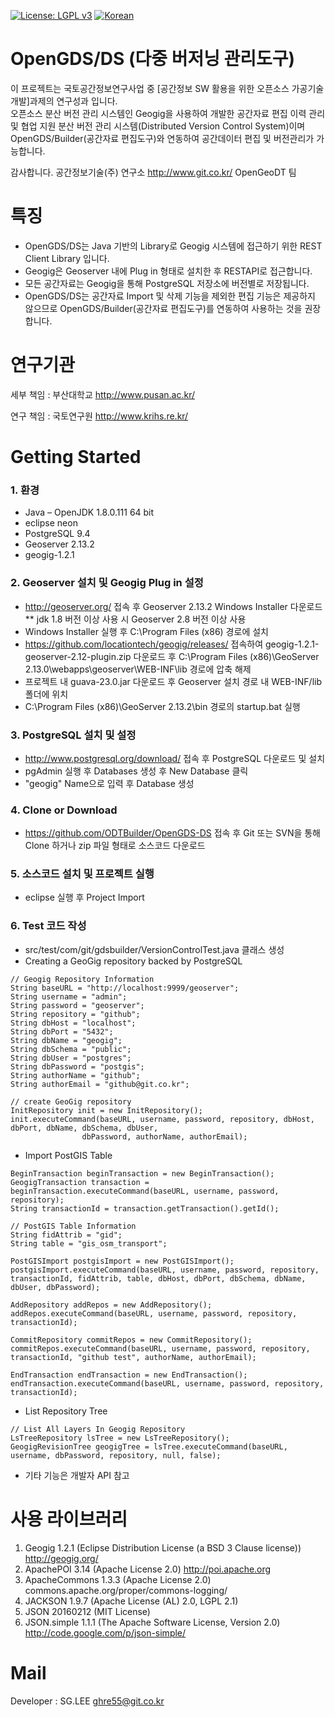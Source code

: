 [![License: LGPL v3](https://img.shields.io/badge/License-LGPL%20v3-blue.svg)](https://www.gnu.org/licenses/lgpl-3.0)
[![Korean](https://img.shields.io/badge/language-Korean-blue.svg)](#korean)


<a name="korean"></a>
OpenGDS/DS (다중 버저닝 관리도구)
=======
 이 프로젝트는 국토공간정보연구사업 중 [공간정보 SW 활용을 위한 오픈소스 가공기술 개발]과제의 연구성과 입니다.<br>
오픈소스 분산 버전 관리 시스템인 Geogig을 사용하여 개발한 공간자료 편집 이력 관리 및 협업 지원 분산 버전 관리 시스템(Distributed Version Control System)이며 OpenGDS/Builder(공간자료 편집도구)와 연동하여 공간데이터 편집 및 버전관리가 가능합니다.<br>  


감사합니다.
공간정보기술(주) 연구소 <link>http://www.git.co.kr/
OpenGeoDT 팀

특징
=====
- OpenGDS/DS는 Java 기반의 Library로 Geogig 시스템에 접근하기 위한 REST Client Library 입니다. 
- Geogig은 Geoserver 내에 Plug in 형태로 설치한 후 RESTAPI로 접근합니다. 
- 모든 공간자료는 Geogig을 통해 PostgreSQL 저장소에 버전별로 저장됩니다. 
- OpenGDS/DS는 공간자료 Import 및 삭제 기능을 제외한 편집 기능은 제공하지 않으므로 OpenGDS/Builder(공간자료 편집도구)를 연동하여 사용하는 것을 권장합니다. 

연구기관
=====
세부 책임 : 부산대학교 <link>http://www.pusan.ac.kr/

연구 책임 : 국토연구원 <link>http://www.krihs.re.kr/

Getting Started
=====
### 1. 환경 ###
- Java – OpenJDK 1.8.0.111 64 bit
- eclipse neon 
- PostgreSQL 9.4 
- Geoserver 2.13.2
- geogig-1.2.1

### 2. Geoserver 설치 및 Geogig Plug in 설정 ###
- http://geoserver.org/ 접속 후 Geoserver 2.13.2 Windows Installer 다운로드 <br> 
** jdk 1.8 버전 이상 사용 시 Geoserver 2.8 버전 이상 사용
- Windows Installer 실행 후  C:\Program Files (x86) 경로에 설치
- https://github.com/locationtech/geogig/releases/ 접속하여 geogig-1.2.1-geoserver-2.12-plugin.zip 다운로드 후 C:\Program Files (x86)\GeoServer 2.13.0\webapps\geoserver\WEB-INF\lib 경로에 압축 해제
- 프로젝트 내 guava-23.0.jar 다운로드 후 Geoserver 설치 경로 내 WEB-INF/lib 폴더에 위치
- C:\Program Files (x86)\GeoServer 2.13.2\bin 경로의 startup.bat 실행

### 3. PostgreSQL 설치 및 설정 ###
- http://www.postgresql.org/download/ 접속 후 PostgreSQL 다운로드 및 설치
- pgAdmin 실행 후 Databases 생성 후 New Database 클릭 
- "geogig" Name으로 입력 후 Database 생성 

### 4. Clone or Download ###
- https://github.com/ODTBuilder/OpenGDS-DS 접속 후 Git 또는 SVN을 통해 Clone 하거나 zip 파일 형태로 소스코드 다운로드 

### 5. 소스코드 설치 및 프로젝트 실행 ###
- eclipse 실행 후 Project Import

### 6. Test 코드 작성 ###
- src/test/com/git/gdsbuilder/VersionControlTest.java 클래스 생성
- Creating a GeoGig repository backed by PostgreSQL
<pre><code>// Geogig Repository Information
String baseURL = "http://localhost:9999/geoserver";
String username = "admin";
String password = "geoserver";
String repository = "github";
String dbHost = "localhost";
String dbPort = "5432";
String dbName = "geogig";
String dbSchema = "public";
String dbUser = "postgres";
String dbPassword = "postgis";
String authorName = "github";
String authorEmail = "github@git.co.kr";

// create GeoGig repository
InitRepository init = new InitRepository();
init.executeCommand(baseURL, username, password, repository, dbHost, dbPort, dbName, dbSchema, dbUser,
				dbPassword, authorName, authorEmail);</code></pre>
- Import PostGIS Table
<pre><code>BeginTransaction beginTransaction = new BeginTransaction();
GeogigTransaction transaction = beginTransaction.executeCommand(baseURL, username, password, repository);
String transactionId = transaction.getTransaction().getId();

// PostGIS Table Information
String fidAttrib = "gid";
String table = "gis_osm_transport";

PostGISImport postgisImport = new PostGISImport();
postgisImport.executeCommand(baseURL, username, password, repository, transactionId, fidAttrib, table, dbHost, dbPort, dbSchema, dbName, dbUser, dbPassword);

AddRepository addRepos = new AddRepository();
addRepos.executeCommand(baseURL, username, password, repository, transactionId);

CommitRepository commitRepos = new CommitRepository();
commitRepos.executeCommand(baseURL, username, password, repository, transactionId, "github test", authorName, authorEmail);

EndTransaction endTransaction = new EndTransaction();
endTransaction.executeCommand(baseURL, username, password, repository, transactionId);</code></pre>

- List Repository Tree
<pre><code>// List All Layers In Geogig Repository
LsTreeRepository lsTree = new LsTreeRepository();
GeogigRevisionTree geogigTree = lsTree.executeCommand(baseURL, username, dbPassword, repository, null, false);</code></pre>

- 기타 기능은 개발자 API 참고

사용 라이브러리
=====
1. Geogig 1.2.1 (Eclipse Distribution License (a BSD 3 Clause license)) http://geogig.org/
2. ApachePOI 3.14 (Apache License 2.0) http://poi.apache.org
3. ApacheCommons 1.3.3 (Apache License 2.0) commons.apache.org/proper/commons-logging/
4. JACKSON 1.9.7 (Apache License (AL) 2.0, LGPL 2.1)
5. JSON 20160212 (MIT License)
6. JSON.simple 1.1.1 (The Apache Software License, Version 2.0) http://code.google.com/p/json-simple/

Mail
====
Developer : SG.LEE
ghre55@git.co.kr

